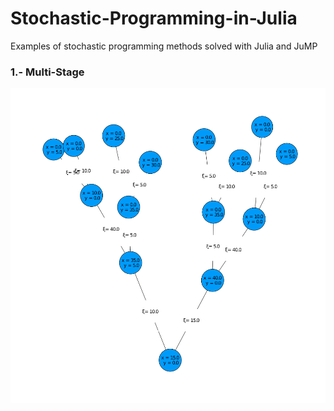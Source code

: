 # Stochastic-Programming-in-Julia
Examples of stochastic programming methods solved with Julia and JuMP


### 1.- Multi-Stage



![decisions](/Multi-Stage%20Optimization/decisions.png)
